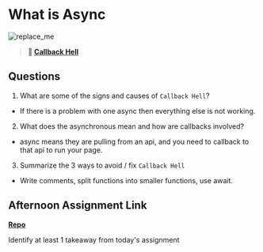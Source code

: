 # What is Async

![replace_me](https://codeworks.blob.core.windows.net/public/assets/img/illustrations/placeholder.svg)

> **📖 [Callback Hell](https://codeworksacademy.com/fs-student-guide/resources/wk4/01-Callbacks)**

## Questions

1. What are some of the signs and causes of `Callback Hell`?

- If there is a problem with one async then everything else is not working.

2. What does the asynchronous mean and how are callbacks involved?

- async means they are pulling from an api, and you need to callback to that api to run your page.

3. Summarize the 3 ways to avoid / fix `Callback Hell`

- Write comments, split functions into smaller functions, use await.

## Afternoon Assignment Link

**[Repo](https://github.com/Thomas-Daily/<ASSIGNMENT_REPO>)**

Identify at least 1 takeaway from today's assignment
